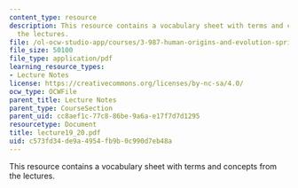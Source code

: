```yaml
---
content_type: resource
description: This resource contains a vocabulary sheet with terms and concepts from
  the lectures.
file: /ol-ocw-studio-app/courses/3-987-human-origins-and-evolution-spring-2006/c573fd34de9a4954fb9b0c990d7eb48a_lecture19_20.pdf
file_size: 50100
file_type: application/pdf
learning_resource_types:
- Lecture Notes
license: https://creativecommons.org/licenses/by-nc-sa/4.0/
ocw_type: OCWFile
parent_title: Lecture Notes
parent_type: CourseSection
parent_uid: cc8aef1c-77c8-86be-9a6a-e17f7d7d1295
resourcetype: Document
title: lecture19_20.pdf
uid: c573fd34-de9a-4954-fb9b-0c990d7eb48a
---
```

This resource contains a vocabulary sheet with terms and concepts from the lectures.